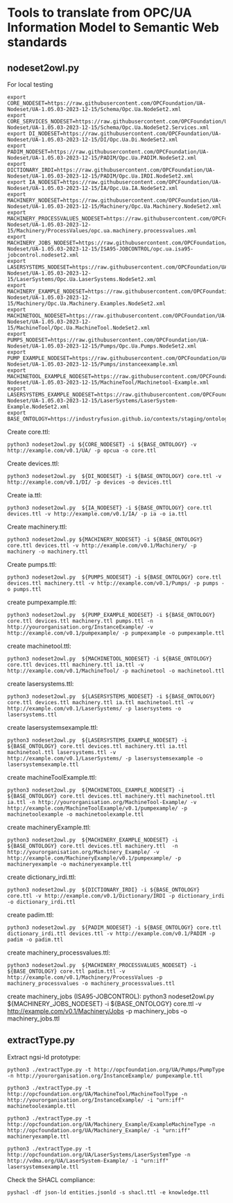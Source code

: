 # Tools to translate from OPC/UA Information Model to Semantic Web standards

## nodeset2owl.py

For local testing

    export CORE_NODESET=https://raw.githubusercontent.com/OPCFoundation/UA-Nodeset/UA-1.05.03-2023-12-15/Schema/Opc.Ua.NodeSet2.xml
    export CORE_SERVICES_NODESET=https://raw.githubusercontent.com/OPCFoundation/UA-Nodeset/UA-1.05.03-2023-12-15/Schema/Opc.Ua.NodeSet2.Services.xml
    export DI_NODESET=https://raw.githubusercontent.com/OPCFoundation/UA-Nodeset/UA-1.05.03-2023-12-15/DI/Opc.Ua.Di.NodeSet2.xml
    export PADIM_NODESET=https://raw.githubusercontent.com/OPCFoundation/UA-Nodeset/UA-1.05.03-2023-12-15/PADIM/Opc.Ua.PADIM.NodeSet2.xml
    export DICTIONARY_IRDI=https://raw.githubusercontent.com/OPCFoundation/UA-Nodeset/UA-1.05.03-2023-12-15/PADIM/Opc.Ua.IRDI.NodeSet2.xml
    export IA_NODESET=https://raw.githubusercontent.com/OPCFoundation/UA-Nodeset/UA-1.05.03-2023-12-15/IA/Opc.Ua.IA.NodeSet2.xml
    export MACHINERY_NODESET=https://raw.githubusercontent.com/OPCFoundation/UA-Nodeset/UA-1.05.03-2023-12-15/Machinery/Opc.Ua.Machinery.NodeSet2.xml
    export MACHINERY_PROCESSVALUES_NODESET=https://raw.githubusercontent.com/OPCFoundation/UA-Nodeset/UA-1.05.03-2023-12-15/Machinery/ProcessValues/opc.ua.machinery.processvalues.xml
    export MACHINERY_JOBS_NODESET=https://raw.githubusercontent.com/OPCFoundation/UA-Nodeset/UA-1.05.03-2023-12-15/ISA95-JOBCONTROL/opc.ua.isa95-jobcontrol.nodeset2.xml
    export LASERSYSTEMS_NODESET=https://raw.githubusercontent.com/OPCFoundation/UA-Nodeset/UA-1.05.03-2023-12-15/LaserSystems/Opc.Ua.LaserSystems.NodeSet2.xml
    export MACHINERY_EXAMPLE_NODESET=https://raw.githubusercontent.com/OPCFoundation/UA-Nodeset/UA-1.05.03-2023-12-15/Machinery/Opc.Ua.Machinery.Examples.NodeSet2.xml
    export MACHINETOOL_NODESET=https://raw.githubusercontent.com/OPCFoundation/UA-Nodeset/UA-1.05.03-2023-12-15/MachineTool/Opc.Ua.MachineTool.NodeSet2.xml
    export PUMPS_NODESET=https://raw.githubusercontent.com/OPCFoundation/UA-Nodeset/UA-1.05.03-2023-12-15/Pumps/Opc.Ua.Pumps.NodeSet2.xml
    export PUMP_EXAMPLE_NODESET=https://raw.githubusercontent.com/OPCFoundation/UA-Nodeset/UA-1.05.03-2023-12-15/Pumps/instanceexample.xml
    export MACHINETOOL_EXAMPLE_NODESET=https://raw.githubusercontent.com/OPCFoundation/UA-Nodeset/UA-1.05.03-2023-12-15/MachineTool/Machinetool-Example.xml
    export LASERSYSTEMS_EXAMPLE_NODESET=https://raw.githubusercontent.com/OPCFoundation/UA-Nodeset/UA-1.05.03-2023-12-15/LaserSystems/LaserSystem-Example.NodeSet2.xml
    export BASE_ONTOLOGY=https://industryfusion.github.io/contexts/staging/ontology/v0.1/base.ttl

Create core.ttl:

    python3 nodeset2owl.py ${CORE_NODESET} -i ${BASE_ONTOLOGY} -v http://example.com/v0.1/UA/ -p opcua -o core.ttl


Create devices.ttl:

    python3 nodeset2owl.py  ${DI_NODESET} -i ${BASE_ONTOLOGY} core.ttl -v http://example.com/v0.1/DI/ -p devices -o devices.ttl

Create ia.ttl:

    python3 nodeset2owl.py  ${IA_NODESET} -i ${BASE_ONTOLOGY} core.ttl devices.ttl -v http://example.com/v0.1/IA/ -p ia -o ia.ttl

Create machinery.ttl:

    python3 nodeset2owl.py ${MACHINERY_NODESET} -i ${BASE_ONTOLOGY} core.ttl devices.ttl -v http://example.com/v0.1/Machinery/ -p machinery -o machinery.ttl


Create pumps.ttl:

    python3 nodeset2owl.py  ${PUMPS_NODESET} -i ${BASE_ONTOLOGY} core.ttl devices.ttl machinery.ttl -v http://example.com/v0.1/Pumps/ -p pumps -o pumps.ttl

create pumpexample.ttl:

    python3 nodeset2owl.py  ${PUMP_EXAMPLE_NODESET} -i ${BASE_ONTOLOGY} core.ttl devices.ttl machinery.ttl pumps.ttl -n http://yourorganisation.org/InstanceExample/ -v http://example.com/v0.1/pumpexample/ -p pumpexample -o pumpexample.ttl

create machinetool.ttl:

    python3 nodeset2owl.py  ${MACHINETOOL_NODESET} -i ${BASE_ONTOLOGY} core.ttl devices.ttl machinery.ttl ia.ttl -v http://example.com/v0.1/MachineTool/ -p machinetool -o machinetool.ttl

create lasersystems.ttl:

    python3 nodeset2owl.py  ${LASERSYSTEMS_NODESET} -i ${BASE_ONTOLOGY} core.ttl devices.ttl machinery.ttl ia.ttl machinetool.ttl -v http://example.com/v0.1/LaserSystems/ -p lasersystems -o lasersystems.ttl

create lasersystemsexample.ttl:

    python3 nodeset2owl.py  ${LASERSYSTEMS_EXAMPLE_NODESET} -i ${BASE_ONTOLOGY} core.ttl devices.ttl machinery.ttl ia.ttl machinetool.ttl lasersystems.ttl -v http://example.com/v0.1/LaserSystems/ -p lasersystemsexample -o lasersystemsexample.ttl

create machineToolExample.ttl:

    python3 nodeset2owl.py  ${MACHINETOOL_EXAMPLE_NODESET} -i ${BASE_ONTOLOGY} core.ttl devices.ttl machinery.ttl machinetool.ttl ia.ttl -n http://yourorganisation.org/MachineTool-Example/ -v http://example.com/MachineToolExample/v0.1/pumpexample/ -p machinetoolexample -o machinetoolexample.ttl

create machineryExample.ttl:

    python3 nodeset2owl.py  ${MACHINERY_EXAMPLE_NODESET} -i ${BASE_ONTOLOGY} core.ttl devices.ttl machinery.ttl  -n http://yourorganisation.org/Machinery_Example/ -v http://example.com/MachineryExample/v0.1/pumpexample/ -p machineryexample -o machineryexample.ttl

create dictionary_irdi.ttl:

    python3 nodeset2owl.py  ${DICTIONARY_IRDI} -i ${BASE_ONTOLOGY} core.ttl -v http://example.com/v0.1/Dictionary/IRDI -p dictionary_irdi -o dictionary_irdi.ttl

create padim.ttl:

    python3 nodeset2owl.py  ${PADIM_NODESET} -i ${BASE_ONTOLOGY} core.ttl dictionary_irdi.ttl devices.ttl -v http://example.com/v0.1/PADIM -p padim -o padim.ttl

create machinery_processvalues.ttl:

    python3 nodeset2owl.py  ${MACHINERY_PROCESSVALUES_NODESET} -i ${BASE_ONTOLOGY} core.ttl padim.ttl -v http://example.com/v0.1/Machinery/ProcessValues -p machinery_processvalues -o machinery_processvalues.ttl

create machinery_jobs (ISA95-JOBCONTROL):
    python3 nodeset2owl.py  ${MACHINERY_JOBS_NODESET} -i ${BASE_ONTOLOGY} core.ttl  -v http://example.com/v0.1/Machinery/Jobs -p machinery_jobs -o machinery_jobs.ttl


## extractType.py

Extract ngsi-ld prototype:

    python3 ./extractType.py -t http://opcfoundation.org/UA/Pumps/PumpType -n http://yourorganisation.org/InstanceExample/ pumpexample.ttl

    python3 ./extractType.py -t http://opcfoundation.org/UA/MachineTool/MachineToolType -n http://yourorganisation.org/InstanceExample/ -i "urn:iff" machinetoolexample.ttl

    python3 ./extractType.py -t http://opcfoundation.org/UA/Machinery_Example/ExampleMachineType -n http://opcfoundation.org/UA/Machinery_Example/ -i "urn:iff" machineryexample.ttl

    python3 ./extractType.py -t http://opcfoundation.org/UA/LaserSystems/LaserSystemType -n http://vdma.org/UA/LaserSystem-Example/ -i "urn:iff" lasersystemsexample.ttl

Check the SHACL compliance:

    pyshacl -df json-ld entities.jsonld -s shacl.ttl -e knowledge.ttl
    